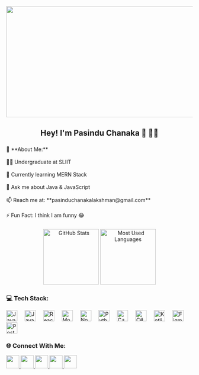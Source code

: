 <h2 align="center">
  <img src="https://i.pinimg.com/originals/90/70/32/9070324cdfc07c68d60eed0c39e77573.gif" width="900" height="300">
</h2>

<h2 align="center">Hey! I'm Pasindu Chanaka 💫 👨‍💻</h2>

###

<p align="left">
🚀 **About Me:**<br><br>
🧑‍🎓 Undergraduate at SLIIT<br><br>
🌱 Currently learning MERN Stack<br><br>
💬 Ask me about Java & JavaScript<br><br>
📫 Reach me at: **pasinduchanakalakshman@gmail.com**<br><br>
⚡ Fun Fact: I think I am funny 😂
</p>

###

<!-- GitHub Stats & Most Used Languages -->
<div align="center">
  <img src="https://github-readme-stats.vercel.app/api?username=pasinduchanakalakshman&theme=transparent&hide_border=false&include_all_commits=false&count_private=false" height="150" alt="GitHub Stats" />
  <img src="https://github-readme-stats.vercel.app/api/top-langs/?username=pasinduchanakalakshman&langs_count=2&theme=transparent&hide_border=false&include_all_commits=false&count_private=false&layout=compact&custom_title=Most%20Used%20Languages&hide=css,html" height="150" alt="Most Used Languages" />
</div>

###

<!-- Tech Stack -->
<h3>💻 Tech Stack:</h3>
<div align="left">
  <img src="https://cdn.jsdelivr.net/gh/devicons/devicon/icons/java/java-original.svg" height="30" alt="Java" />
  <img width="12" />
  <img src="https://cdn.jsdelivr.net/gh/devicons/devicon/icons/javascript/javascript-original.svg" height="30" alt="JavaScript" />
  <img width="12" />
  <img src="https://cdn.jsdelivr.net/gh/devicons/devicon/icons/react/react-original.svg" height="30" alt="React" />
  <img width="12" />
  <img src="https://cdn.jsdelivr.net/gh/devicons/devicon/icons/mongodb/mongodb-original.svg" height="30" alt="MongoDB" />
  <img width="12" />
  <img src="https://cdn.jsdelivr.net/gh/devicons/devicon/icons/nodemon/nodemon-original.svg" height="30" alt="Nodemon" />
  <img width="12" />
  <img src="https://cdn.jsdelivr.net/gh/devicons/devicon/icons/python/python-original.svg" height="30" alt="Python" />
  <img width="12" />
  <img src="https://cdn.jsdelivr.net/gh/devicons/devicon/icons/cplusplus/cplusplus-original.svg" height="30" alt="C++" />
  <img width="12" />
  <img src="https://cdn.jsdelivr.net/gh/devicons/devicon/icons/csharp/csharp-original.svg" height="30" alt="C#" />
  <img width="12" />
  <img src="https://cdn.jsdelivr.net/gh/devicons/devicon/icons/kotlin/kotlin-original.svg" height="30" alt="Kotlin" />
  <img width="12" />
  <img src="https://cdn.jsdelivr.net/gh/devicons/devicon/icons/figma/figma-original.svg" height="30" alt="Figma" />
  <img width="12" />
  <img src="https://cdn.jsdelivr.net/gh/devicons/devicon/icons/postman/postman-original.svg" height="30" alt="Postman" />
</div>

###

<!-- Social Media -->
<h3>🌐 Connect With Me:</h3>
<div align="left">
  <a href="https://instagram.com/pasinduchanaka">
    <img src="https://img.shields.io/badge/Instagram-%23E4405F.svg?style=for-the-badge&logo=Instagram&logoColor=white" height="35" />
  </a>
  <a href="https://www.linkedin.com/in/pasinduchanaka">
    <img src="https://img.shields.io/badge/LinkedIn-%230077B5.svg?style=for-the-badge&logo=linkedin&logoColor=white" height="35" />
  </a>
  <a href="https://www.facebook.com/pasinduchanaka">
    <img src="https://img.shields.io/badge/Facebook-%231877F2.svg?style=for-the-badge&logo=facebook&logoColor=white" height="35" />
  </a>
  <a href="https://discord.gg/YOUR_DISCORD_INVITE">
    <img src="https://img.shields.io/badge/Discord-%237289DA.svg?style=for-the-badge&logo=discord&logoColor=white" height="35" />
  </a>
  <a href="mailto:pasinduchanakalakshman@gmail.com">
    <img src="https://img.shields.io/badge/Gmail-D14836.svg?style=for-the-badge&logo=gmail&logoColor=white" height="35" />
  </a>
</div>

###



<!-- Proudly created with GPRM ( https://gprm.itsvg.in ) -->
